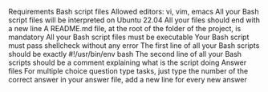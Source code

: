 Requirements
Bash script files
Allowed editors: vi, vim, emacs
All your Bash script files will be interpreted on Ubuntu 22.04
All your files should end with a new line
A README.md file, at the root of the folder of the project, is mandatory
All your Bash script files must be executable
Your Bash script must pass shellcheck without any error
The first line of all your Bash scripts should be exactly #!/usr/bin/env bash
The second line of all your Bash scripts should be a comment explaining what is the script doing
Answer files
For multiple choice question type tasks, just type the number of the correct answer in your answer file, add a new line for every new answer